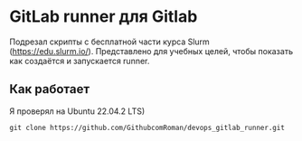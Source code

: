 # GitLab runner для Gitlab

Подрезал скрипты с бесплатной части курса Slurm (https://edu.slurm.io/). 
Представлено для учебных целей, чтобы показать как создаётся и запускается runner.

## Как работает

Я проверял на Ubuntu 22.04.2 LTS)

```
git clone https://github.com/GithubcomRoman/devops_gitlab_runner.git
```
